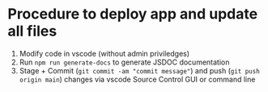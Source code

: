 # Procedure to deploy app and update all files

1. Modify code in vscode (without admin priviledges)
2. Run `npm run generate-docs` to generate JSDOC documentation
3. Stage + Commit (`git commit -am "commit message"`) and push (`git push origin main`) changes via vscode Source Control GUI or command line
